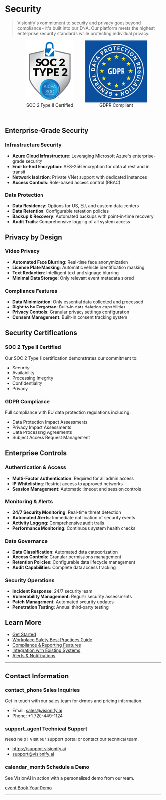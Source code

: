 # Security

> Visionify's commitment to security and privacy goes beyond compliance - it's built into our DNA. Our platform meets the highest enterprise security standards while protecting individual privacy.

<div class="certification-badges" style="display: flex; justify-content: center; gap: 1rem; align-items: flex-start;">
    <figure style="margin: 0; text-align: center; height: 250px; display: flex; flex-direction: column;">
        <img src="../../img/visionify-soc-2-type-2-compliance.png" width="200" style="height: 200px; object-fit: contain;" alt="SOC2 Type 2">
        <figcaption>SOC 2 Type II Certified</figcaption>
    </figure>
    <figure style="margin: 0; text-align: center; height: 250px; display: flex; flex-direction: column;">
        <img src="../../img/visionify-gdpr-compliance.jpg" width="200" style="height: 200px; object-fit: contain;" alt="GDPR">
        <figcaption>GDPR Compliant</figcaption>
    </figure>
</div>

## Enterprise-Grade Security

### Infrastructure Security
- **Azure Cloud Infrastructure**: Leveraging Microsoft Azure's enterprise-grade security
- **End-to-End Encryption**: AES-256 encryption for data at rest and in transit
- **Network Isolation**: Private VNet support with dedicated instances
- **Access Controls**: Role-based access control (RBAC)

### Data Protection
- **Data Residency**: Options for US, EU, and custom data centers
- **Data Retention**: Configurable retention policies
- **Backup & Recovery**: Automated backups with point-in-time recovery
- **Audit Trails**: Comprehensive logging of all system access

## Privacy by Design

### Video Privacy
- **Automated Face Blurring**: Real-time face anonymization
- **License Plate Masking**: Automatic vehicle identification masking
- **Text Redaction**: Intelligent text and signage blurring
- **Minimal Data Storage**: Only relevant event metadata stored

### Compliance Features
- **Data Minimization**: Only essential data collected and processed
- **Right to be Forgotten**: Built-in data deletion capabilities
- **Privacy Controls**: Granular privacy settings configuration
- **Consent Management**: Built-in consent tracking system

## Security Certifications

### SOC 2 Type II Certified
Our SOC 2 Type II certification demonstrates our commitment to:

- Security
- Availability
- Processing Integrity
- Confidentiality
- Privacy

### GDPR Compliance
Full compliance with EU data protection regulations including:

- Data Protection Impact Assessments
- Privacy Impact Assessments
- Data Processing Agreements
- Subject Access Request Management

## Enterprise Controls

### Authentication & Access
- **Multi-Factor Authentication**: Required for all admin access
- **IP Whitelisting**: Restrict access to approved networks
- **Session Management**: Automatic timeout and session controls

### Monitoring & Alerts
- **24/7 Security Monitoring**: Real-time threat detection
- **Automated Alerts**: Immediate notification of security events
- **Activity Logging**: Comprehensive audit trails
- **Performance Monitoring**: Continuous system health checks

### Data Governance
- **Data Classification**: Automated data categorization
- **Access Controls**: Granular permissions management
- **Retention Policies**: Configurable data lifecycle management
- **Audit Capabilities**: Complete data access tracking

### Security Operations
- **Incident Response**: 24/7 security team
- **Vulnerability Management**: Regular security assessments
- **Patch Management**: Automated security updates
- **Penetration Testing**: Annual third-party testing

## Learn More

- [Get Started](../overview/quick-start.md)
- [Workplace Safety Best Practices Guide](../overview/best-practices.md)
- [Compliance & Reporting Features](../overview/compliance.md)
- [Integration with Existing Systems](../overview/integration.md)
- [Alerts & Notifications](../overview/alerts-and-notifications.md)


---

## Contact Information

<div class="grid-cards">
    <div class="grid-card">
        <h3><span class="material-symbols-outlined">contact_phone</span> Sales Inquiries</h3>
        <p>Get in touch with our sales team for demos and pricing information.</p>
        <ul class="contact-list">
            <li>Email: <a href="mailto:sales@visionify.ai">sales@visionify.ai</a></li>
            <li>Phone: +1 720-449-1124</li>
        </ul>
    </div>
    <div class="grid-card">
        <h3><span class="material-symbols-outlined">support_agent</span> Technical Support</h3>
        <p>Need help? Visit our support portal or contact our technical team.</p>
        <ul class="contact-list">
            <li><a href="https://support.visionify.ai">https://support.visionify.ai</a></li>
            <li><a href="mailto:support@visionify.ai">support@visionify.ai</a></li>
        </ul>
    </div>
    <div class="grid-card">
        <h3><span class="material-symbols-outlined">calendar_month</span> Schedule a Demo</h3>
        <p>See VisionAI in action with a personalized demo from our team.</p>
        <div class="demo-button">
            <a href="https://cal.com/visionify/30min" class="cta-button">
                <span class="material-symbols-outlined">event</span>
                Book Your Demo
            </a>
        </div>
    </div>
</div>

---